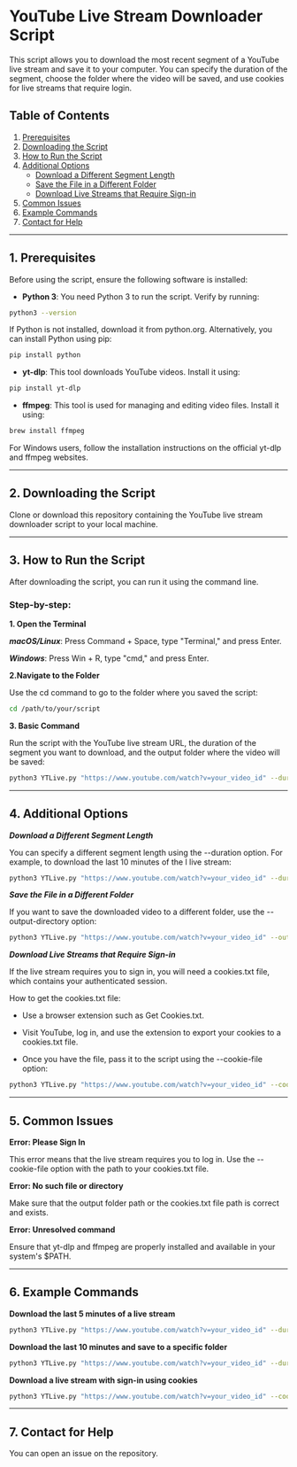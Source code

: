 # YouTube Live Stream Downloader Script

This script allows you to download the most recent segment of a YouTube live stream and save it to your computer. You can specify the duration of the segment, choose the folder where the video will be saved, and use cookies for live streams that require login.

## Table of Contents
1. [Prerequisites](#prerequisites)
2. [Downloading the Script](#downloading-the-script)
3. [How to Run the Script](#how-to-run-the-script)
4. [Additional Options](#additional-options)
   - [Download a Different Segment Length](#download-a-different-segment-length)
   - [Save the File in a Different Folder](#save-the-file-in-a-different-folder)
   - [Download Live Streams that Require Sign-in](#download-live-streams-that-require-sign-in)
5. [Common Issues](#common-issues)
6. [Example Commands](#example-commands)
7. [Contact for Help](#contact-for-help)

---

## 1. Prerequisites

Before using the script, ensure the following software is installed:

- **Python 3**: You need Python 3 to run the script. Verify by running:
```bash
python3 --version
```

If Python is not installed, download it from python.org.
Alternatively, you can install Python using pip:
```bash
pip install python
```

- **yt-dlp**: This tool downloads YouTube videos. Install it using:
```bash
pip install yt-dlp
```

- **ffmpeg**: This tool is used for managing and editing video files. Install it using:
```bash
brew install ffmpeg
```

For Windows users, follow the installation instructions on the official yt-dlp and ffmpeg websites.

---

## 2. Downloading the Script

Clone or download this repository containing the YouTube live stream downloader script to your local machine.

---

## 3. How to Run the Script

After downloading the script, you can run it using the command line.

### Step-by-step:

**1. Open the Terminal**

***macOS/Linux***: Press Command + Space, type "Terminal," and press Enter.

***Windows***: Press Win + R, type "cmd," and press Enter. 

**2.Navigate to the Folder**

  Use the cd command to go to the folder where you saved the script:

```bash
cd /path/to/your/script
```

**3. Basic Command**

  Run the script with the YouTube live stream URL, the duration of the segment you want to download, and the output folder where the video will be saved:

```bash
python3 YTLive.py "https://www.youtube.com/watch?v=your_video_id" --duration 00:05:00 --output-directory ~/Downloads
```

---

## 4. Additional Options

***Download a Different Segment Length***

  You can specify a different segment length using the --duration option. For example, to download the last 10 minutes of the l	live stream:

```bash
python3 YTLive.py "https://www.youtube.com/watch?v=your_video_id" --duration 00:10:00 --output-directory ~/Downloads
```

	
***Save the File in a Different Folder***

  If you want to save the downloaded video to a different folder, use the --output-directory option:
	
```bash
python3 YTLive.py "https://www.youtube.com/watch?v=your_video_id" --output-directory /path/to/folder
```

***Download Live Streams that Require Sign-in***

  If the live stream requires you to sign in, you will need a cookies.txt file, which contains your authenticated session.

  How to get the cookies.txt file:

  * Use a browser extension such as Get Cookies.txt.

  * Visit YouTube, log in, and use the extension to export your cookies to a cookies.txt file.

  * Once you have the file, pass it to the script using the --cookie-file option:

```bash
python3 YTLive.py "https://www.youtube.com/watch?v=your_video_id" --cookie-file /path/to/cookies.txt --output-directory ~/Downloads
```

---

## 5. Common Issues

**Error: Please Sign In**

This error means that the live stream requires you to log in. Use the --cookie-file option with the path to your cookies.txt file.

**Error: No such file or directory**

Make sure that the output folder path or the cookies.txt file path is correct and exists.

**Error: Unresolved command**

Ensure that yt-dlp and ffmpeg are properly installed and available in your system's $PATH.

---
	
## 6. Example Commands

**Download the last 5 minutes of a live stream** 

```bash
python3 YTLive.py "https://www.youtube.com/watch?v=your_video_id" --duration 00:05:00 --output-directory ~/Downloads
```

**Download the last 10 minutes and save to a specific folder** 

```bash
python3 YTLive.py "https://www.youtube.com/watch?v=your_video_id" --duration 00:10:00 --output-directory /path/to/folder
```

**Download a live stream with sign-in using cookies**
 
```bash
python3 YTLive.py "https://www.youtube.com/watch?v=your_video_id" --cookie-file /path/to/cookies.txt --duration 00:10:00 --output-directory ~/Downloads
```

---

## 7. Contact for Help
You can open an issue on the repository.
